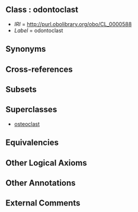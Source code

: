 
## Class : odontoclast

 * *IRI* = http://purl.obolibrary.org/obo/CL_0000588
 * *Label* = odontoclast

## Synonyms


## Cross-references


## Subsets


## Superclasses

 * [osteoclast](../../CL/92/CL_0000092.md)

## Equivalencies


## Other Logical Axioms


## Other Annotations


## External Comments

